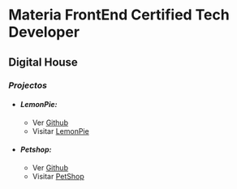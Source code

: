 # Materia FrontEnd Certified Tech Developer
## Digital House

### *Projectos*
* #### *LemonPie:*
  * Ver [Github](https://github.com/AdrielIg/FrontEnd/tree/main/LemonPie)
  * Visitar [LemonPie](https://adrielig.github.io/FrontEnd/LemonPie/)
* #### *Petshop:*
  * Ver [Github](https://github.com/AdrielIg/FrontEnd/tree/main/PetShop)
  * Visitar [PetShop](https://adrielig.github.io/FrontEnd/PetShop/)


